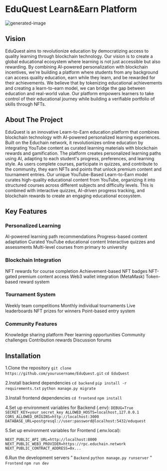 # EduQuest Learn&Earn Platform

![generated-image](https://indigo-charming-bobcat-816.mypinata.cloud/ipfs/bafybeig4ph2a3cgh37ox2nlykocuhqsbn52aayp2oly4uc2wdzbl5t3q3e)

## Vision
EduQuest aims to revolutionize education by democratizing access to quality learning through blockchain technology. Our vision is to create a global educational ecosystem where learning is not just accessible but also rewarding. By combining AI-powered personalization with blockchain incentives, we're building a platform where students from any background can access quality education, earn while they learn, and be rewarded for their achievements.
We believe that by tokenizing educational achievements and creating a learn-to-earn model, we can bridge the gap between education and real-world value. Our platform empowers learners to take control of their educational journey while building a verifiable portfolio of skills through NFTs.


## About The Project
EduQuest is an innovative Learn-to-Earn education platform that combines blockchain technology with AI-powered personalized learning experiences. Built on the Educhain network, it revolutionizes online education by integrating YouTube content as curated learning materials with blockchain rewards and gamification.
The platform creates personalized learning paths using AI, adapting to each student's progress, preferences, and learning style. As users complete courses, participate in quizzes, and contribute to the community, they earn NFTs and points that unlock premium content and tournament entries.
Our unique YouTube-Based Learn-to-Earn model curates high-quality educational content from YouTube, organizing it into structured courses across different subjects and difficulty levels. This is combined with interactive quizzes, AI-driven progress tracking, and blockchain rewards to create an engaging educational ecosystem.

## Key Features

### Personalized Learning
AI-powered learning path recommendations
Progress-based content adaptation
Curated YouTube educational content
Interactive quizzes and assessments
Multi-level courses from primary to university

### Blockchain Integration
NFT rewards for course completion
Achievement-based NFT badges
NFT-gated premium content access
Web3 wallet integration (MetaMask)
Token-based reward system

### Tournament System
Weekly team competitions
Monthly individual tournaments
Live leaderboards
NFT prizes for winners
Point-based entry system

### Community Features
Knowledge sharing platform
Peer learning opportunities
Community challenges
Contribution rewards
Discussion forums

## Installation

1.Clone the repository
`git clone https://github.com/yourusername/EduQuest.git`
`cd EduQuest`

2.Install backend dependencies
`cd backend`
`pip install -r requirements.txt`
`python manage.py migrate`

3.Install frontend dependencies
`cd frontend`
`npm install`

4.Set up environment variables for Backend (.env):
`DEBUG=True
SECRET_KEY=your_secret_key
ALLOWED_HOSTS=localhost,127.0.0.1
CORS_ALLOWED_ORIGINS=http://localhost:3000
DATABASE_URL=postgresql://user:password@localhost:5432/eduquest`

5.Set up environment variables for Frontend (.env.local):

`NEXT_PUBLIC_API_URL=http://localhost:8000
NEXT_PUBLIC_WEB3_PROVIDER=https://rpc.educhain.network
NEXT_PUBLIC_CONTRACT_ADDRESS=0x...`

6.Run the development servers
"
`Backend`
`python manage.py runserver`
"
`Frontend`
`npm run dev`

